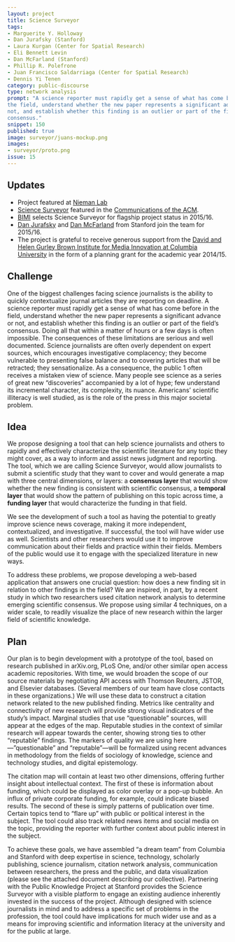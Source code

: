 ```yaml
---
layout: project
title: Science Surveyor
tags:
- Marguerite Y. Holloway
- Dan Jurafsky (Stanford)
- Laura Kurgan (Center for Spatial Research)
- Eli Bennett Levin
- Dan McFarland (Stanford)
- Phillip R. Polefrone
- Juan Francisco Saldarriaga (Center for Spatial Research)
- Dennis Yi Tenen
category: public-discourse
type: network analysis
prompt: "A science reporter must rapidly get a sense of what has come before in
the field, understand whether the new paper represents a significant advance or
not, and establish whether this finding is an outlier or part of the field’s
consensus."
snippet: 150
published: true
image: surveyor/juans-mockup.png
images:
- surveyor/proto.png
issue: 15
---
```


## Updates

- Project featured at [Nieman
Lab](http://www.niemanlab.org/2015/10/a-group-of-researchers-is-trying-to-help-science-journalists-parse-academic-articles-on-deadline/)
- [Science
  Surveyor](http://xpmethod.plaintext.in/public-discourse/surveyor.html)
featured in the [Communications of the
ACM](http://cacm.acm.org/magazines/2015/5/186011-putting-the-data-science-into-journalism/fulltext).
- [BIMI](http://brown.columbia.edu/blog/201516_magic_grants_announced) selects
  Science Surveyor for flagship project status in 2015/16.
- [Dan Jurafsky](http://web.stanford.edu/~jurafsky/) and [Dan
  McFarland](https://ed.stanford.edu/faculty/mcfarland) from Stanford join the
team for 2015/16.
- The project is grateful to receive generous support from the [David and Helen
  Gurley Brown Institute for Media Innovation at Columbia
University](http://brown.columbia.edu/magic/science_surveyor) in the form of a
planning grant for the academic year 2014/15.

## Challenge

One of the biggest challenges facing science journalists is the ability to
quickly contextualize journal articles they are reporting on deadline. A
science reporter must rapidly get a sense of what has come before in the field,
understand whether the new paper represents a significant advance or not, and
establish whether this finding is an outlier or part of the field’s consensus.
Doing all that within a matter of hours or a few days is often impossible. The
consequences of these limitations are serious and well documented. Science
journalists are often overly dependent on expert sources, which encourages
investigative complacency; they become vulnerable to presenting false balance
and to covering articles that will be retracted; they sensationalize. As a
consequence, the public 1 often receives a mistaken view of science. Many
people see science as a series of great new “discoveries” accompanied by a lot
of hype; few understand its incremental character, its complexity, its nuance.
Americans’ scientific illiteracy is well studied, as is the role of the press
in this major societal problem.

## Idea

We propose designing a tool that can help science journalists and others to
rapidly and effectively characterize the scientific literature for any topic
they might cover, as a way to inform and assist news judgment and reporting.
The tool, which we are calling Science Surveyor, would allow journalists to
submit a scientific study that they want to cover and would generate a map with
three central dimensions, or layers: a **consensus layer** that would show
whether the new finding is consistent with scientific consensus, a **temporal
layer** that would show the pattern of publishing on this topic across time, a
**funding layer** that would characterize the funding in that field.

We see the development of such a tool as having the potential to greatly
improve science news coverage, making it more independent, contextualized, and
investigative. If successful, the tool will have wider use as well. Scientists
and other researchers would use it to improve communication about their fields
and practice within their fields. Members of the public would use it to engage
with the specialized literature in new ways.

To address these problems, we propose developing a web-based application that
answers one crucial question: how does a new finding sit in relation to other
findings in the field? We are inspired, in part, by a recent study in which two
researchers used citation network analysis to determine emerging scientific
consensus. We propose using similar 4 techniques, on a wider scale, to readily
visualize the place of new research within the larger field of scientific
knowledge.

## Plan

Our plan is to begin development with a prototype of the tool, based on
research published in arXiv.org, PLoS One, and/or other similar open access
academic repositories. With time, we would broaden the scope of our source
materials by negotiating API access with Thomson Reuters, JSTOR, and Elsevier
databases. (Several members of our team have close contacts in these
organizations.) We will use these data to construct a citation network related
to the new published finding. Metrics like centrality and connectivity of new
research will provide strong visual indicators of the study’s impact. Marginal
studies that use “questionable” sources, will appear at the edges of the map.
Reputable studies in the context of similar research will appear towards the
center, showing strong ties to other “reputable” findings. The markers of
quality we are using here—”questionable” and “reputable”—will be formalized
using recent advances in methodology from the fields of sociology of knowledge,
science and technology studies, and digital epistemology.

The citation map will contain at least two other dimensions, offering further
insight about intellectual context. The first of these is information about
funding, which could be displayed as color overlay or a pop-up bubble. An
influx of private corporate funding, for example, could indicate biased
results. The second of these is simply patterns of publication over time.
Certain topics tend to “flare up” with public or political interest in the
subject. The tool could also track related news items and social media on the
topic, providing the reporter with further context about public interest in the
subject.

To achieve these goals, we have assembled “a dream team” from Columbia and
Stanford with deep expertise in science, technology, scholarly publishing,
science journalism, citation network analysis, communication between
researchers, the press and the public, and data visualization (please see the
attached document describing our collective). Partnering with the Public
Knowledge Project at Stanford provides the Science Surveyor with a visible
platform to engage an existing audience inherently invested in the success of
the project. Although designed with science journalists in mind and to address
a specific set of problems in the profession, the tool could have implications
for much wider use and as a means for improving scientific and information
literacy at the university and for the public at large.
